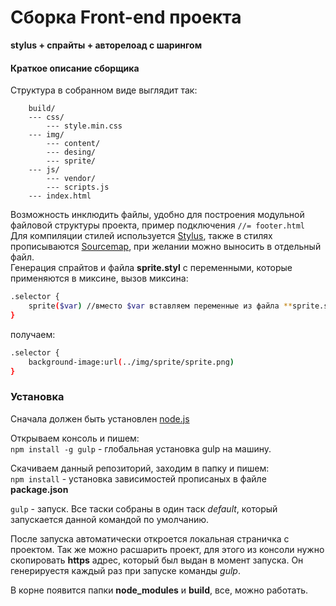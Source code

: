 # Сборка Front-end проекта  
**stylus + спрайты + авторелоад с шарингом**


#### Краткое описание сборщика

Структура в собранном виде выглядит так:

```
    build/
    --- css/
        --- style.min.css
    --- img/
        --- content/
        --- desing/
        --- sprite/
    --- js/
        --- vendor/
        --- scripts.js
    --- index.html
```

Возможность инклюдить файлы, удобно для построения модульной файловой структуры проекта, пример подключения `//= footer.html`  
Для компиляции стилей используется [Stylus](http://learnboost.github.io/stylus/), также в стилях прописываются [Sourcemap](https://www.npmjs.com/package/gulp-sourcemaps/), при желании можно выносить в отдельный файл.  
Генерация спрайтов и файла **sprite.styl** с переменными, которые применяются в миксине, вызов миксина:

```sh
.selector {
    sprite($var) //вместо $var вставляем переменные из файла **sprite.styl**
}
```

получаем:  
```sh
.selector {
    background-image:url(../img/sprite/sprite.png)
}
```


### Установка

Сначала должен быть установлен [node.js](https://nodejs.org/)

Открываем консоль и пишем:  
`npm install -g gulp` - глобальная установка gulp на машину.

Скачиваем данный репозиторий, заходим в папку и пишем:  
`npm install` - установка зависимостей прописаных в файле **package.json**

`gulp` - запуск. Все таски собраны в один таск _default_, который запускается данной командой по умолчанию.


После запуска автоматически откроется локальная страничка с проектом. Так же можно расшарить проект, для этого из консоли нужно скопировать **https** адрес, который был выдан в момент запуска. Он генерируестя каждый раз при запуске команды _gulp_.

В корне появится папки **node_modules** и **build**, все, можно работать.